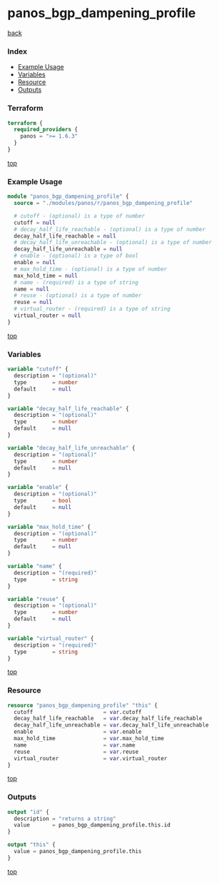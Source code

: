 # panos_bgp_dampening_profile

[back](../panos.md)

### Index

- [Example Usage](#example-usage)
- [Variables](#variables)
- [Resource](#resource)
- [Outputs](#outputs)

### Terraform

```terraform
terraform {
  required_providers {
    panos = ">= 1.6.3"
  }
}
```

[top](#index)

### Example Usage

```terraform
module "panos_bgp_dampening_profile" {
  source = "./modules/panos/r/panos_bgp_dampening_profile"

  # cutoff - (optional) is a type of number
  cutoff = null
  # decay_half_life_reachable - (optional) is a type of number
  decay_half_life_reachable = null
  # decay_half_life_unreachable - (optional) is a type of number
  decay_half_life_unreachable = null
  # enable - (optional) is a type of bool
  enable = null
  # max_hold_time - (optional) is a type of number
  max_hold_time = null
  # name - (required) is a type of string
  name = null
  # reuse - (optional) is a type of number
  reuse = null
  # virtual_router - (required) is a type of string
  virtual_router = null
}
```

[top](#index)

### Variables

```terraform
variable "cutoff" {
  description = "(optional)"
  type        = number
  default     = null
}

variable "decay_half_life_reachable" {
  description = "(optional)"
  type        = number
  default     = null
}

variable "decay_half_life_unreachable" {
  description = "(optional)"
  type        = number
  default     = null
}

variable "enable" {
  description = "(optional)"
  type        = bool
  default     = null
}

variable "max_hold_time" {
  description = "(optional)"
  type        = number
  default     = null
}

variable "name" {
  description = "(required)"
  type        = string
}

variable "reuse" {
  description = "(optional)"
  type        = number
  default     = null
}

variable "virtual_router" {
  description = "(required)"
  type        = string
}
```

[top](#index)

### Resource

```terraform
resource "panos_bgp_dampening_profile" "this" {
  cutoff                      = var.cutoff
  decay_half_life_reachable   = var.decay_half_life_reachable
  decay_half_life_unreachable = var.decay_half_life_unreachable
  enable                      = var.enable
  max_hold_time               = var.max_hold_time
  name                        = var.name
  reuse                       = var.reuse
  virtual_router              = var.virtual_router
}
```

[top](#index)

### Outputs

```terraform
output "id" {
  description = "returns a string"
  value       = panos_bgp_dampening_profile.this.id
}

output "this" {
  value = panos_bgp_dampening_profile.this
}
```

[top](#index)